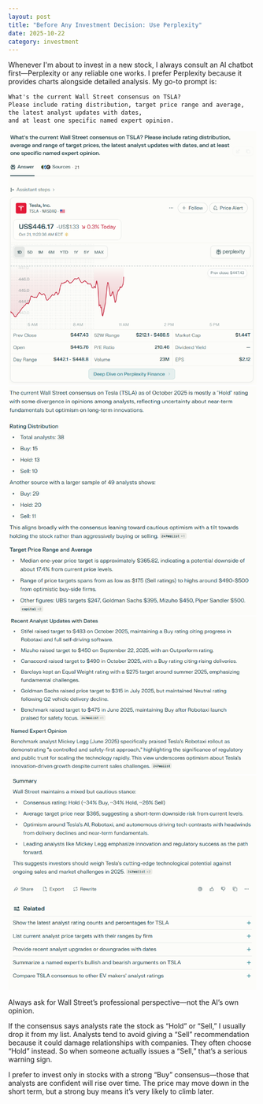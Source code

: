 ```yaml
---
layout: post
title: "Before Any Investment Decision: Use Perplexity"
date: 2025-10-22
category: investment
---
```



Whenever I'm about to invest in a new stock, I always consult an AI chatbot first—Perplexity or any reliable one works. I prefer Perplexity because it provides charts alongside detailed analysis.
My go-to prompt is: 
```text
What's the current Wall Street consensus on TSLA? 
Please include rating distribution, target price range and average, 
the latest analyst updates with dates, 
and at least one specific named expert opinion.
```
![png1](images/2025-10-22-before-any-investment-decision/png1.png)<!-- -->
![png2](images/2025-10-22-before-any-investment-decision/png2.png)<!-- -->
![png3](images/2025-10-22-before-any-investment-decision/png3.png)<!-- -->
![png4](images/2025-10-22-before-any-investment-decision/png4.png)<!-- -->

Always ask for Wall Street’s professional perspective—not the AI’s own opinion.

If the consensus says analysts rate the stock as “Hold” or “Sell,” I usually drop it from my list. 
Analysts tend to avoid giving a “Sell” recommendation because it could damage relationships with companies. 
They often choose “Hold” instead.
So when someone actually issues a “Sell,” that’s a serious warning sign.

I prefer to invest only in stocks with a strong “Buy” consensus—those that analysts are confident will rise over time. 
The price may move down in the short term, but a strong buy means it’s very likely to climb later.


